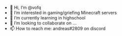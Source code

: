 - 👋 Hi, I’m @vofq
- 👀 I’m interested in gaming/griefing Minecraft servers
- 🌱 I’m currently learning in highschool 
- 💞️ I’m looking to collaborate on ...
- 📫 How to reach me: andreas#2809 on discord

<!---
vofq/vofq is a ✨ special ✨ repository because its `README.md` (this file) appears on your GitHub profile.
You can click the Preview link to take a look at your changes.
--->

